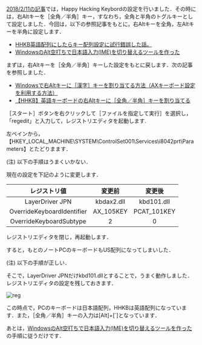 [2018/2/11の記事](../../../2018/02/11/)では，Happy Hacking Keybordの設定を行いました．その時には，右Altキーを［全角／半角］キー，すなわち，全角と半角のトグルキーとして設定しました．今回は，以下の参照記事をもとに，右Altキーを全角，左Altキーを半角に設定します．

* [HHKB英語配列にしたらキー配列設定に試行錯誤した話。](https://blog.k-san.info/hhkb-key-mapping)
* [WindowsのAlt空打ちで日本語入力(IME)を切り替えるツールを作った](https://www.karakaram.com/alt-ime-on-off)

<!-- PELICAN_END_SUMMARY -->

まずは，右Altキーを［全角／半角］キーした設定をもとに戻します．次の記事を参照しました．

* [Windowsで右Altキーに［漢字］キーを割り当てる方法（AXキーボード設定を利用する方法）](http://www.atmarkit.co.jp/ait/articles/0001/26/news001.html)
* [【HHKB】英語キーボードの右Altキーに［全角／半角］キーを割り当てる](https://evacore.info/hardware-hhkb-alt/)

［スタート］ボタンを右クリックして［ファイルを指定して実行］を選択し，「regedit」と入力して，レジストリエディタを起動します.

左ペインから，【HKEY_LOCAL_MACHINE\SYSTEM\ControlSet001\Services\i8042prt\Parameters】とたどりまます．

(注) 以下の手順はうまくいかない．

現在の設定を下記のように変更します．

| レジストリ値 | 変更前 | 変更後 |
|:------------:|:------:|:------:|
| LayerDriver JPN | kbdax2.dll | kbd101.dll |
| OverrideKeyboardIdentifier | AX_105KEY | PCAT_101KEY |
| OverrideKeyboardSubtype | 2 | 0 |

レジストリエディタを閉じ，再起動します．

すると，もとのノートPCのキーボードもUS配列になってしまいした．

(注) 以下の手順が正しい．

そこで，LayerDriver JPNだけkbd101.dllとすることで，うまく動作しました．レジストリエディタの設定を残しておきます．

![reg]({filename}/images/20180904/reg.png)

この時点で，PCのキーボードは日本語配列，HHKBは英語配列になっています．また，［全角／半角］キーの入力は[Alt]+[`]となっています．

あとは，[WindowsのAlt空打ちで日本語入力(IME)を切り替えるツールを作った](https://www.karakaram.com/alt-ime-on-off)の手順に従うだけです．
